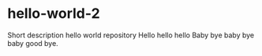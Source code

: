 # hello-world-2
Short description hello world repository
Hello hello hello
Baby bye baby bye baby good bye.
